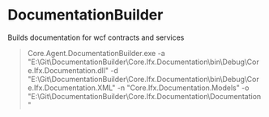 # DocumentationBuilder
Builds documentation for wcf contracts and services

> Core.Agent.DocumentationBuilder.exe -a "E:\Git\DocumentationBuilder\Core.Ifx.Documentation\bin\Debug\Core.Ifx.Documentation.dll" -d "E:\Git\DocumentationBuilder\Core.Ifx.Documentation\bin\Debug\Core.Ifx.Documentation.XML" -n "Core.Ifx.Documentation.Models" -o "E:\Git\DocumentationBuilder\Core.Ifx.Documentation\Documentation"
